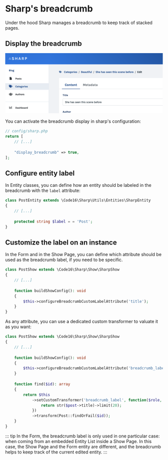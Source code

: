 # Sharp's breadcrumb

Under the hood Sharp manages a breadcrumb to keep track of stacked pages.

## Display the breadcrumb

![A breadcrumb example](./img/breadcrumb-v8.png)

You can activate the breadcrumb display in sharp's configuration: 

```php
// config/sharp.php
return [
    // [...]
    
    "display_breadcrumb" => true,
];
```

## Configure entity label

In Entity classes, you can define how an entity should be labeled in the breadcrumb with the `label` attribute:

```php
class PostEntity extends \Code16\Sharp\Utils\Entities\SharpEntity
{
    // [...]
    
    protected string $label = = 'Post';
}
```

## Customize the label on an instance

In the Form and in the Show Page, you can define which attribute should be used as the breadcrumb label, if you need to be specific.

```php
class PostShow extends \Code16\Sharp\Show\SharpShow
{
    // [...]
    
    function buildShowConfig(): void
    {
        $this->configureBreadcrumbCustomLabelAttribute('title');
    }
}
```

As any attribute, you can use a dedicated custom transformer to valuate it as you want:

```php
class PostShow extends \Code16\Sharp\Show\SharpShow
{
    // [...]
    
    function buildShowConfig(): void
    {
        $this->configureBreadcrumbCustomLabelAttribute('breadcrumb_label');
    }
    
    function find($id): array
    {
        return $this
            ->setCustomTransformer('breadcrumb_label', function($role, $post) {
                return str($post->title)->limit(20);
            })
            ->transform(Post::findOrFail($id));
    }
}
```

::: tip
In the Form, the breadcrumb label is only used in one particular case: when coming from an embedded Entity List inside a Show Page. In this case, the Show Page and the Form entity are different, and the breadcrumb helps to keep track of the current edited entity.
:::